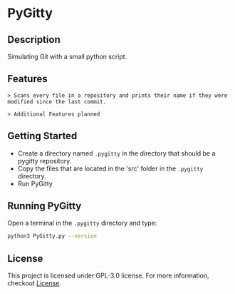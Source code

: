 # PyGitty

## Description

Simulating Git with a small python script.

## Features

    > Scans every file in a repository and prints their name if they were modified since the last commit.

    > Additional Features planned

## Getting Started

- Create a directory named `.pygitty` in the directory that should be a pygitty repository.
- Copy the files that are located in the 'src' folder in the `.pygitty` directory.
- Run PyGitty

## Running PyGitty

Open a terminal in the `.pygitty` directory and type:

```bash
python3 PyGitty.py --version
```

## License

This project is licensed under GPL-3.0 license. For more information, checkout [License](https://github.com/BenSt099/PyGitty/blob/main/LICENSE).